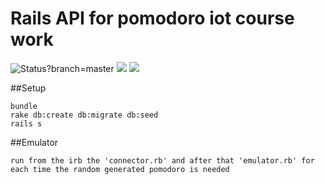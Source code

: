 # Rails API for pomodoro iot course work

<img src="https://codeship.com/projects/8e2548f0-0195-0134-ea95-2e7e86e65593/status?branch=master" alt="Status?branch=master" />
<img src="https://codeclimate.com/github/sparksofl/pomodoro_iot/badges/gpa.svg" />
<img src="https://codeclimate.com/github/sparksofl/pomodoro_iot/badges/issue_count.svg" />

##Setup
```
bundle
rake db:create db:migrate db:seed
rails s
```

##Emulator

```
run from the irb the 'connector.rb' and after that 'emulator.rb' for each time the random generated pomodoro is needed
```
